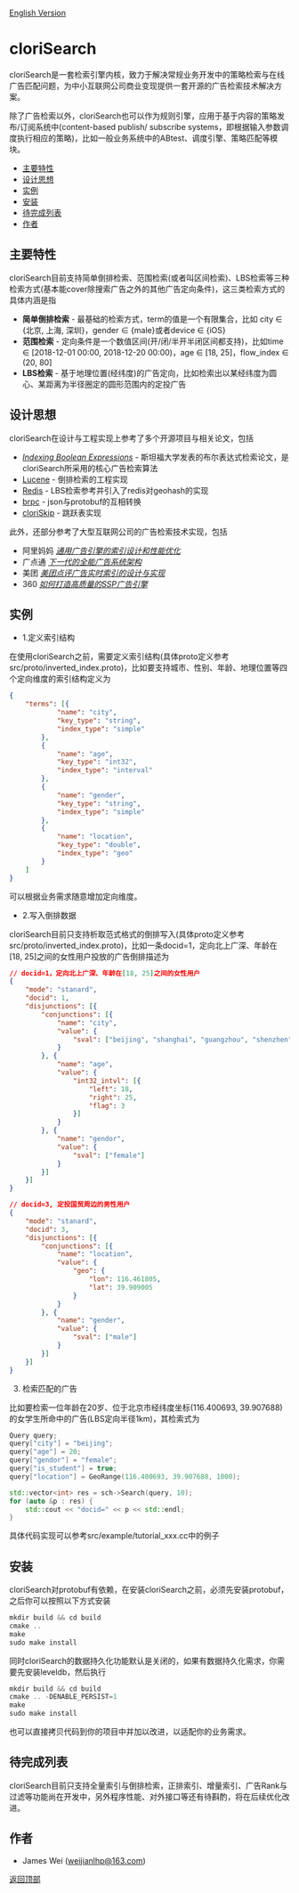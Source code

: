 [English Version](README.md)

cloriSearch<div id="top"></div>
==========

cloriSearch是一套检索引擎内核，致力于解决常规业务开发中的策略检索与在线广告匹配问题，为中小互联网公司商业变现提供一套开源的广告检索技术解决方案。

除了广告检索以外，cloriSearch也可以作为规则引擎，应用于基于内容的策略发布/订阅系统中(content-based publish/
subscribe systems，即根据输入参数调度执行相应的策略)，比如一般业务系统中的ABtest、调度引擎、策略匹配等模块。

* [主要特性](#features)
* [设计思想](#design)
* [实例](#usage)
* [安装](#install)
* [待完成列表](#todo)
* [作者](#authors)

## 主要特性<div id="features"></div>

cloriSearch目前支持简单倒排检索、范围检索(或者叫区间检索)、LBS检索等三种检索方式(基本能cover除搜索广告之外的其他广告定向条件)，这三类检索方式的具体内涵是指

* **简单倒排检索** - 最基础的检索方式，term的值是一个有限集合，比如 city ∈ {北京, 上海, 深圳}，gender ∈ {male}或者device ∈ {iOS}
* **范围检索** - 定向条件是一个数值区间(开/闭/半开半闭区间都支持)，比如time ∈ [2018-12-01 00:00, 2018-12-20 00:00)，age ∈ [18, 25]，flow_index ∈ (20, 80]
* **LBS检索** - 基于地理位置(经纬度)的广告定向，比如检索出以某经纬度为圆心、某距离为半径圈定的圆形范围内的定投广告

## 设计思想<div id="design"></div>

cloriSearch在设计与工程实现上参考了多个开源项目与相关论文，包括

* *[Indexing Boolean Expressions](http://theory.stanford.edu/~sergei/papers/vldb09-indexing.pdf)* - 斯坦福大学发表的布尔表达式检索论文，是cloriSearch所采用的核心广告检索算法
* [Lucene](http://lucene.apache.org/) - 倒排检索的工程实现 
* [Redis](https://github.com/antirez/redis.git) - LBS检索参考并引入了redis对geohash的实现
* [brpc](https://github.com/brpc/brpc.git) - json与protobuf的互相转换
* [cloriSkip](https://github.com/shpilu/cloriSkip.git) - 跳跃表实现

此外，还部分参考了大型互联网公司的广告检索技术实现，包括

* 阿里妈妈 *[通用广告引擎的索引设计和性能优化](http://60.205.189.117/%E9%80%9A%E7%94%A8%E5%B9%BF%E5%91%8A%E5%BC%95%E6%93%8E%E7%9A%84%E7%B4%A2%E5%BC%95%E8%AE%BE%E8%AE%A1%E5%92%8C%E6%80%A7%E8%83%BD%E4%BC%98%E5%8C%96.pdf)* 
* 广点通 *[下一代的全能广告系统架构](http://djt.qq.com/article/view/1556)*
* 美团 *[美团点评广告实时索引的设计与实现](https://blog.csdn.net/MeituanTech/article/details/80415658)*
* 360 *[如何打造高质量的SSP广告引擎](https://blog.csdn.net/ZVAyIVqt0UFji/article/details/78934524)*

## 实例<div id="usage"></div>

* 1.定义索引结构

在使用cloriSearch之前，需要定义索引结构(具体proto定义参考src/proto/inverted_index.proto)，比如要支持城市、性别、年龄、地理位置等四个定向维度的索引结构定义为

```json
{
    "terms": [{
            "name": "city",
            "key_type": "string",
            "index_type": "simple"
        },
        {
            "name": "age",
            "key_type": "int32",
            "index_type": "interval"
        },
        {
            "name": "gender",
            "key_type": "string",
            "index_type": "simple"
        },
        {
            "name": "location",
            "key_type": "double",
            "index_type": "geo"
        }
    ]
}
```
可以根据业务需求随意增加定向维度。

* 2.写入倒排数据

cloriSearch目前只支持析取范式格式的倒排写入(具体proto定义参考src/proto/inverted_index.proto)，比如一条docid=1，定向北上广深、年龄在[18, 25]之间的女性用户投放的广告倒排描述为

```json
// docid=1，定向北上广深、年龄在[18, 25]之间的女性用户
{
    "mode": "stanard",
    "docid": 1,
    "disjunctions": [{
        "conjunctions": [{
            "name": "city",
            "value": {
                "sval": ["beijing", "shanghai", "guangzhou", "shenzhen"]
            }
        }, {
            "name": "age",
            "value": {
                "int32_intvl": [{
                    "left": 18,
                    "right": 25,
                    "flag": 3
                }]
            }
        }, {
            "name": "gendor",
            "value": {
                "sval": ["female"]
            }
        }]
    }]
}

// docid=3, 定投国贸周边的男性用户
{
    "mode": "stanard",
    "docid": 3,
    "disjunctions": [{
        "conjunctions": [{
            "name": "location",
            "value": {
                "geo": {
                    "lon": 116.461805,
                    "lat": 39.909005
                }
            }
        }, {
            "name": "gender",
            "value": {
                "sval": ["male"]
            }
        }]
    }]
}
```

3. 检索匹配的广告

比如要检索一位年龄在20岁、位于北京市经纬度坐标(116.400693, 39.907688)的女学生所命中的广告(LBS定向半径1km)，其检索式为

```C++
Query query;
query["city"] = "beijing";
query["age"] = 20; 
query["gendor"] = "female";
query["is_student"] = true;
query["location"] = GeoRange(116.400693, 39.907688, 1000);

std::vector<int> res = sch->Search(query, 10);
for (auto &p : res) {                                                                                                                 
    std::cout << "docid=" << p << std::endl;
} 

```
具体代码实现可以参考src/example/tutorial_xxx.cc中的例子

## 安装<div id="install"></div>

cloriSearch对protobuf有依赖，在安装cloriSearch之前，必须先安装protobuf，之后你可以按照以下方式安装

```C++
mkdir build && cd build
cmake ..
make
sudo make install
```
同时cloriSearch的数据持久化功能默认是关闭的，如果有数据持久化需求，你需要先安装leveldb，然后执行

```C++
mkdir build && cd build
cmake .. -DENABLE_PERSIST=1
make
sudo make install
```

也可以直接拷贝代码到你的项目中并加以改进，以适配你的业务需求。

## 待完成列表

cloriSearch目前只支持全量索引与倒排检索，正排索引、增量索引、广告Rank与过滤等功能尚在开发中，另外程序性能、对外接口等还有待斟酌，将在后续优化改进。

## 作者 <div id="authors"></div>

* James Wei (weijianlhp@163.com)   

[返回顶部](#top)

